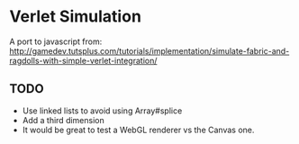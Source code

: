 Verlet Simulation
=================

A port to javascript from: http://gamedev.tutsplus.com/tutorials/implementation/simulate-fabric-and-ragdolls-with-simple-verlet-integration/


## TODO

* Use linked lists to avoid using Array#splice
* Add a third dimension
* It would be great to test a WebGL renderer vs the Canvas one.